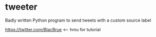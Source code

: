# tweeter
Badly written Python program to send tweets with a custom source label

https://twitter.com/BlacBrue <-- hmu for tutorial
